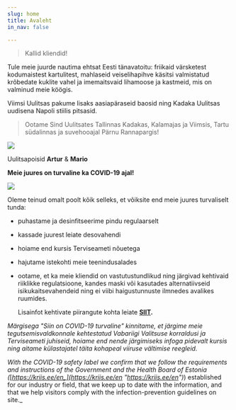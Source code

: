 ```yaml
---
slug: home
title: Avaleht
in_nav: false

---
```

> Kallid kliendid!

Tule meie juurde nautima ehtsat Eesti tänavatoitu: friikaid värsketest kodumaistest kartulitest, mahlaseid veiselihapihve käsitsi valmistatud krõbedate kuklite vahel ja imemaitsvaid lihamoose ja kastmeid, mis on valminud meie köögis. 

Viimsi Uulitsas pakume lisaks aasiapäraseid baosid ning Kadaka Uulitsas uudisena Napoli stiilis pitsasid.

> Ootame Sind Uulitsates Tallinnas Kadakas, Kalamajas ja Viimsis, Tartu südalinnas ja suvehooajal Pärnu Rannapargis!

![](uploads/uulitsapoisid.png)

Uulitsapoisid **Artur** & **Mario**

**Meie juures on turvaline ka COVID-19 ajal!**

![](uploads/siin-on-turvaline-margis_2.jpg)

Oleme teinud omalt poolt kõik selleks, et võiksite end meie juures turvaliselt tunda:

* puhastame ja desinfitseerime pindu regulaarselt
* kassade juurest leiate desovahendi
* hoiame end kursis Terviseameti nõuetega
* hajutame istekohti meie teenindusalades
* ootame, et ka meie kliendid on vastutustundlikud ning järgivad kehtivaid riiklikke regulatsioone, kandes maski või kasutades alternatiivseid isikukaitsevahendeid ning ei viibi haigustunnuste ilmnedes avalikes ruumides.

  Lisainfot kehtivate piirangute kohta leiate [**SIIT**](https://www.kriis.ee/et/eriolukord-koroonaviirus)**.**

_Märgisega "Siin on COVID-19 turvaline" kinnitame, et järgime meie tegutsemisvaldkonnale kehtestatud Vabariigi Valitsuse korraldusi ja Terviseameti juhiseid, hoiame end nende järgimiseks infoga pidevalt kursis ning aitame külastajatel täita kohapeal viiruse vältimise reegleid._

_With the COVID-19 safety label we confirm that we follow the requirements and instructions of the Government and the Health Board of Estonia (_[_https://kriis.ee/en_](https://kriis.ee/en "https://kriis.ee/en")_) established for our industry or field, that we keep up to date with the information, and that we help visitors comply with the infection-prevention guidelines on site._